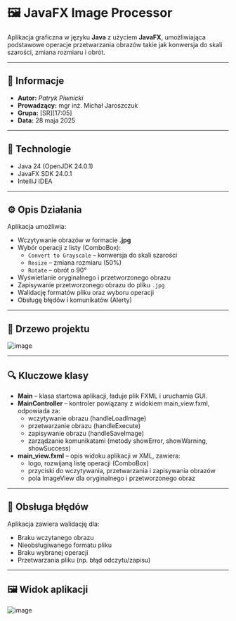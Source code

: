 # 🖼️ JavaFX Image Processor

Aplikacja graficzna w języku **Java** z użyciem **JavaFX**, umożliwiająca podstawowe operacje przetwarzania obrazów takie jak konwersja do skali szarości, zmiana rozmiaru i obrót.

---

## 📌 Informacje

- **Autor:** *Patryk Piwnicki*
- **Prowadzący:** mgr inż. Michał Jaroszczuk
- **Grupa:** [SR][17:05]
- **Data:** 28 maja 2025

---

## 🔧 Technologie

- Java 24 (OpenJDK 24.0.1)
- JavaFX SDK 24.0.1
- IntelliJ IDEA

---

## ⚙️ Opis Działania

Aplikacja umożliwia:
- Wczytywanie obrazów w formacie **.jpg**
- Wybór operacji z listy (ComboBox):
  - `Convert to Grayscale` – konwersja do skali szarości
  - `Resize` – zmiana rozmiaru (50%)
  - `Rotate` – obrót o 90°
- Wyświetlanie oryginalnego i przetworzonego obrazu
- Zapisywanie przetworzonego obrazu do pliku `.jpg`
- Walidację formatów pliku oraz wyboru operacji
- Obsługę błędów i komunikatów (Alerty)

---

## 🌲 Drzewo projektu

![image](https://github.com/user-attachments/assets/211ec1aa-6d48-47fa-88b2-252420ae3f10)

---

## 🔍 Kluczowe klasy

- **Main** – klasa startowa aplikacji, ładuje plik FXML i uruchamia GUI.
- **MainController** – kontroler powiązany z widokiem main_view.fxml, odpowiada za:
  - wczytywanie obrazu (handleLoadImage)
  - przetwarzanie obrazu (handleExecute)
  - zapisywanie obrazu (handleSaveImage)
  - zarządzanie komunikatami (metody showError, showWarning, showSuccess)
- **main_view.fxml** – opis widoku aplikacji w XML, zawiera:
  - logo, rozwijaną listę operacji (ComboBox)
  - przyciski do wczytywania, przetwarzania i zapisywania obrazów
  - pola ImageView dla oryginalnego i przetworzonego obraz

---

## 🧪 Obsługa błędów

Aplikacja zawiera walidację dla:
- Braku wczytanego obrazu
- Nieobsługiwanego formatu pliku
- Braku wybranej operacji
- Przetwarzania pliku (np. błąd odczytu/zapisu)

---

## 🖼️ Widok aplikacji

![image](https://github.com/user-attachments/assets/225c949d-359f-4eec-a2da-f1a20e95ca5e)
